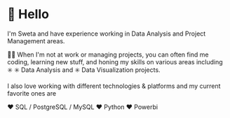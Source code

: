 # 👋 Hello #
I'm Sweta and have experience working in Data Analysis and Project Management areas.

🧑‍💻 When I'm not at work or managing projects, you can often find me coding, learning new stuff, and honing my skills on various areas including ✳️ ✳️ Data Analysis and ✳️ Data Visualization projects.

I also love working with different technologies & platforms and my current favorite ones are

❤️ SQL / PostgreSQL / MySQL
❤️ Python
❤️ Powerbi

